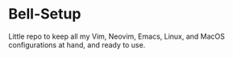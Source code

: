 # Bell-Setup
Little repo to keep all my Vim, Neovim, Emacs, Linux, and MacOS configurations at hand, and ready to use.
